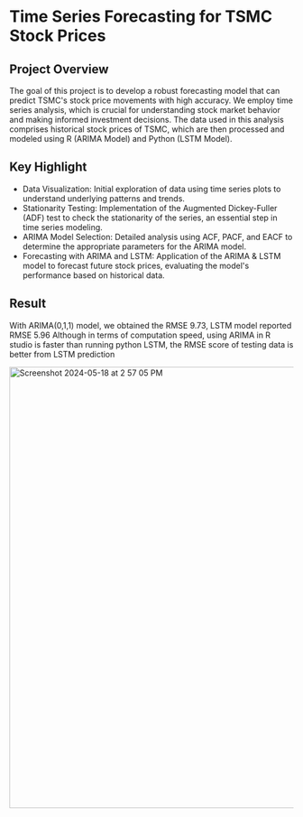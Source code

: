 # Time Series Forecasting for TSMC Stock Prices

## Project Overview
The goal of this project is to develop a robust forecasting model that can predict TSMC's stock price movements with high accuracy. We employ time series analysis, which is crucial for understanding stock market behavior and making informed investment decisions. The data used in this analysis comprises historical stock prices of TSMC, which are then processed and modeled using R (ARIMA Model) and Python (LSTM Model).

## Key Highlight
- Data Visualization: Initial exploration of data using time series plots to understand underlying patterns and trends.
- Stationarity Testing: Implementation of the Augmented Dickey-Fuller (ADF) test to check the stationarity of the series, an essential step in time series modeling.
- ARIMA Model Selection: Detailed analysis using ACF, PACF, and EACF to determine the appropriate parameters for the ARIMA model.
- Forecasting with ARIMA and LSTM: Application of the ARIMA & LSTM model to forecast future stock prices, evaluating the model's performance based on historical data.

## Result
With ARIMA(0,1,1) model, we obtained the RMSE 9.73, LSTM model reported RMSE 5.96 
Although in terms of computation speed, using ARIMA in R studio is faster than running python LSTM, the RMSE score of testing data is better from LSTM prediction

<img width="782" alt="Screenshot 2024-05-18 at 2 57 05 PM" src="https://github.com/YenChenHsu/time-series-forecasting-with-R-and-Python/assets/57134574/45b40e45-c2b8-4bb8-9dbd-47674995162e">
